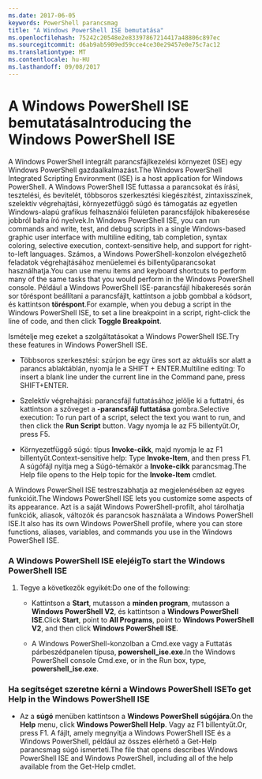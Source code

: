 ```yaml
---
ms.date: 2017-06-05
keywords: PowerShell parancsmag
title: "A Windows PowerShell ISE bemutatása"
ms.openlocfilehash: 75242c20548e2e83397867214417a48806c897ec
ms.sourcegitcommit: d6ab9ab5909ed59cce4ce30e29457e0e75c7ac12
ms.translationtype: MT
ms.contentlocale: hu-HU
ms.lasthandoff: 09/08/2017
---
```

# <a name="introducing-the-windows-powershell-ise"></a><span data-ttu-id="c9bce-103">A Windows PowerShell ISE bemutatása</span><span class="sxs-lookup"><span data-stu-id="c9bce-103">Introducing the Windows PowerShell ISE</span></span>
<span data-ttu-id="c9bce-104">A Windows PowerShell integrált parancsfájlkezelési környezet (ISE) egy Windows PowerShell gazdaalkalmazást.</span><span class="sxs-lookup"><span data-stu-id="c9bce-104">The Windows PowerShell Integrated Scripting Environment (ISE) is a host application for Windows PowerShell.</span></span> <span data-ttu-id="c9bce-105">A Windows PowerShell ISE futtassa a parancsokat és írási, tesztelési, és bevitelét, többsoros szerkesztési kiegészítést, zintaxisszínek, szelektív végrehajtási, környezetfüggő súgó és támogatás az egyetlen Windows-alapú grafikus felhasználói felületen parancsfájlok hibakeresése jobbról balra író nyelvek.</span><span class="sxs-lookup"><span data-stu-id="c9bce-105">In Windows PowerShell ISE, you can run commands and write, test, and debug scripts in a single Windows-based graphic user interface with multiline editing, tab completion, syntax coloring, selective execution, context-sensitive help, and support for right-to-left languages.</span></span>
<span data-ttu-id="c9bce-106">Számos, a Windows PowerShell-konzolon elvégezhető feladatok végrehajtásához menüelemei és billentyűparancsokat használhatja.</span><span class="sxs-lookup"><span data-stu-id="c9bce-106">You can use menu items and keyboard shortcuts to perform many of the same tasks that you would perform in the Windows PowerShell console.</span></span>  <span data-ttu-id="c9bce-107">Például a Windows PowerShell ISE-parancsfájl hibakeresés során sor töréspont beállítani a parancsfájlt, kattintson a jobb gombbal a kódsort, és kattintson **töréspont**.</span><span class="sxs-lookup"><span data-stu-id="c9bce-107">For example, when you debug a script in the Windows PowerShell ISE, to set a line breakpoint in a script, right-click the line of code, and then click **Toggle Breakpoint**.</span></span>

<span data-ttu-id="c9bce-108">Ismételje meg ezeket a szolgáltatásokat a Windows PowerShell ISE.</span><span class="sxs-lookup"><span data-stu-id="c9bce-108">Try these features in Windows PowerShell ISE.</span></span>

- <span data-ttu-id="c9bce-109">Többsoros szerkesztési: szúrjon be egy üres sort az aktuális sor alatt a parancs ablaktáblán, nyomja le a SHIFT + ENTER.</span><span class="sxs-lookup"><span data-stu-id="c9bce-109">Multiline editing: To insert a blank line under the current line in the Command pane, press SHIFT+ENTER.</span></span>

- <span data-ttu-id="c9bce-110">Szelektív végrehajtási: parancsfájl futtatásához jelölje ki a futtatni, és kattintson a szöveget a **-parancsfájl futtatása** gombra.</span><span class="sxs-lookup"><span data-stu-id="c9bce-110">Selective execution: To run part of a script, select the text you want to run, and then click the **Run Script** button.</span></span> <span data-ttu-id="c9bce-111">Vagy nyomja le az F5 billentyűt.</span><span class="sxs-lookup"><span data-stu-id="c9bce-111">Or, press F5.</span></span>

- <span data-ttu-id="c9bce-112">Környezetfüggő súgó: típus **Invoke-cikk**, majd nyomja le az F1 billentyűt.</span><span class="sxs-lookup"><span data-stu-id="c9bce-112">Context-sensitive help: Type **Invoke-Item**, and then press F1.</span></span> <span data-ttu-id="c9bce-113">A súgófájl nyitja meg a Súgó-témakör a **Invoke-cikk** parancsmag.</span><span class="sxs-lookup"><span data-stu-id="c9bce-113">The Help file opens to the Help topic for the **Invoke-Item** cmdlet.</span></span>

<span data-ttu-id="c9bce-114">A Windows PowerShell ISE testreszabhatja az megjelenésében az egyes funkcióit.</span><span class="sxs-lookup"><span data-stu-id="c9bce-114">The Windows PowerShell ISE lets you customize some aspects of its appearance.</span></span> <span data-ttu-id="c9bce-115">Azt is a saját Windows PowerShell-profilt, ahol tárolhatja funkciók, aliasok, változók és parancsok használata a Windows PowerShell ISE.</span><span class="sxs-lookup"><span data-stu-id="c9bce-115">It also has its own Windows PowerShell profile, where you can store functions, aliases, variables, and commands you use in the Windows PowerShell ISE.</span></span>

### <a name="to-start-the-windows-powershell-ise"></a><span data-ttu-id="c9bce-116">A Windows PowerShell ISE elejéig</span><span class="sxs-lookup"><span data-stu-id="c9bce-116">To start the Windows PowerShell ISE</span></span>

1. <span data-ttu-id="c9bce-117">Tegye a következők egyikét:</span><span class="sxs-lookup"><span data-stu-id="c9bce-117">Do one of the following:</span></span>

    -   <span data-ttu-id="c9bce-118">Kattintson a **Start**, mutasson a **minden program**, mutasson a **Windows PowerShell V2**, és kattintson a **Windows PowerShell ISE**.</span><span class="sxs-lookup"><span data-stu-id="c9bce-118">Click **Start**, point to **All Programs**, point to **Windows PowerShell V2**, and then click **Windows PowerShell ISE**.</span></span>

    -   <span data-ttu-id="c9bce-119">A Windows PowerShell-konzolban a Cmd.exe vagy a Futtatás párbeszédpanelen típusa, **powershell_ise.exe**.</span><span class="sxs-lookup"><span data-stu-id="c9bce-119">In the Windows PowerShell console Cmd.exe, or in the Run box, type, **powershell_ise.exe**.</span></span>

### <a name="to-get-help-in-the-windows-powershell-ise"></a><span data-ttu-id="c9bce-120">Ha segítséget szeretne kérni a Windows PowerShell ISE</span><span class="sxs-lookup"><span data-stu-id="c9bce-120">To get Help in the Windows PowerShell ISE</span></span>

- <span data-ttu-id="c9bce-121">Az a **súgó** menüben kattintson a **Windows PowerShell súgójára**.</span><span class="sxs-lookup"><span data-stu-id="c9bce-121">On the **Help** menu, click **Windows PowerShell Help**.</span></span> <span data-ttu-id="c9bce-122">Vagy az F1 billentyűt.</span><span class="sxs-lookup"><span data-stu-id="c9bce-122">Or, press F1.</span></span> <span data-ttu-id="c9bce-123">A fájlt, amely megnyitja a Windows PowerShell ISE és a Windows PowerShell, például az összes elérhető a Get-Help parancsmag súgó ismerteti.</span><span class="sxs-lookup"><span data-stu-id="c9bce-123">The file that opens describes Windows PowerShell ISE and Windows PowerShell, including all of the help available from the Get-Help cmdlet.</span></span>

